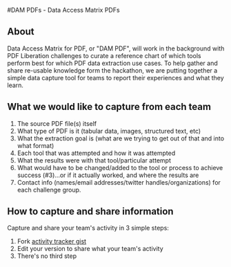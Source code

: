 #DAM PDFs - Data Access Matrix PDFs

## About
Data Access Matrix for PDF, or "DAM PDF", will work in the background with PDF Liberation challenges to curate a reference chart of which tools perform best for which PDF data extraction use cases. To help gather and share re-usable knowledge form the hackathon, we are putting together a simple data capture tool for teams to report their experiences and what they learn.

## What we would like to capture from each team

1. The source PDF file(s) itself
2. What type of PDF is it (tabular data, images, structured text, etc)
3. What the extraction goal is (what are we trying to get out of that and into what format)
4. Each tool that was attempted and how it was attempted
5. What the results were with that tool/particular attempt
6. What would have to be changed/added to the tool or process to achieve success (#3)...or if it actually worked, and where the results are
7. Contact info (names/email addresses/twitter handles/organizations) for each challenge group.

## How to capture and share information

Capture and share your team's activity in 3 simple steps:

1. Fork [activity tracker gist](https://gist.github.com/gregelin/8488150)
2. Edit your version to share what your team's activity
3. There's no third step
